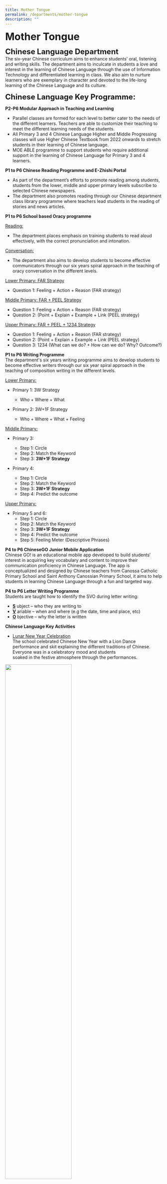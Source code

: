```yaml
---
title: Mother Tongue
permalink: /departments/mother-tongue
description: ""
---
```

**<font size=6>Mother Tongue</font>**

**<font size=5>Chinese Language Department</font>**<br>
The six-year Chinese curriculum aims to enhance students’ oral, listening and writing skills. The department aims to inculcate in students a love and interest in the learning of Chinese Language through the use of Information Technology and differentiated learning in class. We also aim to nurture learners who are exemplary in character and devoted to the life-long learning of the Chinese Language and its culture.  
  
**<font size=5>Chinese Language Key Programme:</font>**<br>

**P2-P6 Modular Approach in Teaching and Learning**<br>
 *   Parallel classes are formed for each level to better cater to the needs of the different learners. Teachers are able to customize their teaching to meet the different learning needs of the students.
 *   All Primary 3 and 4 Chinese Language Higher and Middle Progressing classes will use Higher Chinese Textbook from 2022 onwards to stretch students in their learning of Chinese language.
 *   MOE ABLE programme to support students who require additional support in the learning of Chinese Language for Primary 3 and 4 learners.

  
  

**P1 to P6 Chinese Reading Programme and E-Zhishi Portal** <br>
 *   As part of the department’s efforts to promote reading among students, students from the lower, middle and upper primary levels subscribe to selected Chinese newspapers.
 *   The department also promotes reading through our Chinese department class library programme where teachers lead students in the reading of stories and news articles.
 
   
   

**P1 to P6 School based Oracy programme**



<u>Reading:</u><br>
*   The department places emphasis on training students to read aloud effectively, with the correct pronunciation and intonation.

<u>Conversation:</u> <br>
*   The department also aims to develop students to become effective communicators through our six years spiral approach in the teaching of oracy conversation in the different levels.

<u>Lower Primary: FAR Strategy</u> <br>
*   Question 1: Feeling + Action + Reason (FAR strategy)

<u>Middle Primary: FAR + PEEL Strategy</u> <br>
*   Question 1: Feeling + Action + Reason (FAR strategy)
*   Question 2: (Point + Explain + Example + Link (PEEL strategy)

<u>Upper Primary: FAR + PEEL + 1234 Strategy</u> <br>
*   Question 1: Feeling + Action + Reason (FAR strategy)
*   Question 2: (Point + Explain + Example + Link (PEEL strategy)
*   Question 3: 1234 (What can we do? + How can we do? Why? Outcome?)

  
  

**P1 to P6 Writing Programme**<br>
The department's six years writing programme aims to develop students to become effective writers through our six year spiral approach in the teaching of composition writing in the different levels.

  

<u>Lower Primary:</u>
 *   Primary 1: 3W Strategy <br> 
      * Who + Where + What

 *   Primary 2: 3W+1F Strategy <br>
     * Who + Where + What + Feeling

<u>Middle Primary:</u>
 *   Primary 3: <br>
     *   Step 1: Circle <br>
     *   Step 2: Match the Keyword <br>
     *   Step 3: **3W+1F Strategy**

  

*   Primary 4:
 
    *   Step 1: Circle <br>
    *   Step 2: Match the Keyword <br>
    *   Step 3: **3W+1F Strategy** <br>
    *   Step 4: Predict the outcome

   
 <u>Upper Primary:</u>  
 
 *   Primary 5 and 6:
     *   Step 1: Circle <br>
     *   Step 2: Match the Keyword <br>
     *   Step 3: **3W+1F Strategy** <br>
     *   Step 4: Predict the outcome <br>
     *   Step 5: Feeling Meter (Descriptive Phrases)

  
  

**P4 to P6 ChineseGO Junior Mobile Application**<br>
Chinese GO! is an educational mobile app developed to build students’ interest in acquiring key vocabulary and content to improve their communication proficiency in Chinese Language. The app is conceptualized and designed by Chinese teachers from Canossa Catholic Primary School and Saint Anthony Canossian Primary School, it aims to help students in learning Chinese Language through a fun and targeted way.

  
  

**P4 to P6 Letter Writing Programme** <br>
Students are taught how to identify the SVO during letter writing:  

*   **<u>S</u>** ubject – who they are writing to
*   **<u>V</u>** ariable – when and where (e.g the date, time and place, etc)
*   **<u>O</u>** bjective – why the letter is written

  
  

**Chinese Language Key Activities** <br>

  

*   <u>Lunar New Year Celebration</u><br>
 The school celebrated Chinese New Year with a Lion Dance performance and skit explaining the different traditions of Chinese. Everyone was in a celebratory mood and students  
soaked in the festive atmosphere through the performances.

<img src="/images/Departments/MT%201.jpg"  
     style="width:65%">



*   <u>MTL Fortnight Activities</u><br>
The Chinese Language Department has organized Mother Tongue Language Fortnight Activities annually. Different levels were given different opportunities to experience the Chinese culture. Various activities were put together for the students. These activities allowed them to appreciate the beauty of the culture itself.

![](/images/Departments/MT%202.png)


*   <u>P1 to P6 Internal Competition</u><br>
The department conducts Termly Internal Competition for students to showcase their talents in their penmanship, Story-telling, Kollam design and creative writing.

  

*   <u>External Competition</u><br>
Students in schools are given the opportunity to participate in various external competitions such as calligraphy, story-telling and writing competitions.

  

*   <u>Mid-Autumn Festival Celebration</u> <br>
All P1 to P6 students get to celebrate the Mid-Autumn Festival at CCPS! They had hands-on experience to create their own lantern and learn about the legend behind this festival which signifies family reunion.


![](/images/Departments/MT%203.jpg)


**<font size=5>Malay Language Department</font>**<br>
The Malay Language department aims to build the joy of learning the Malay Language so that our students develop the love and passion for the language and culture. The six-year Malay curriculum hones our students’ oral, listening and writing skills through ICT and differentiated learning which taps on various resources to help students read, write and communicate effectively. We also aim to inculcate knowledge and values so that our learners will be responsible citizens who are proud of their Malay heritage and culture.  
  



**<font size=5>Malay Language Key Programme:</font>**<br>


**P1 to P6 Malay Reading Programme**<br>
The Malay Language Department promotes the love of reading through our class library programme, which gives students the opportunity to read aloud with peers and complete a book journal as personal reflection. They are exposed to various genres of books through the exchange of books with their peers.  

**P1 to P6 School based Oracy programme**

<u>Reading:</u>
*   The department places emphasis on training students to read aloud effectively, with the correct pronunciation and intonation.

<u>Conversation: </u>
*   The department also aims to develop students to become effective communicators through our six years spiral approach in the teaching of oracy conversation in the different levels.

<u>Lower and Middle Primary: 4P Strategy</u>
 *   Primary 1: 1P (What is in the picture?)
 *   Primary 2: 2P (What is in the picture? + Feelings)
 *   Primary 3: 3P (What is in the picture? + Feelings + Personal Experience)
 *   Primary 4: 4P (What is in the picture? + Feelings + Personal Experience + Reason)

<u>Upper Primary: 4PAS Strategy</u><br>
 *   Primary 5: 4P + Impact
 *   Primary 6: 4P + Impact + Suggestions

**Malay Department Key Activities:**
 *   <u>Hari Raya Celebration</u><br>
The school celebrate Hari Raya Aidilfitri annually with a hearty performance explaining the different customs of the Malay community such as the traditional custom of seeking forgiveness, our Hari Raya food and outfits. Through our Malay students’ involvement in skit and sing along performances, we are able to share with others the festive spirit of celebrating Hari Raya Aidilfitri.  

*   <u>MTL Fortnight Activities</u><br>
The Malay Language Department has organized Mother Tongue Language Fortnight Activities annually. All levels were different opportunities to experience the Malay language and culture. Our lower primary students get to learn Malay folklore songs while our upper primary students learn about Malay crafts such as basket weaving and wedding traditions. Through the various activities, students are able to appreciate the beauty of the culture itself.


![](/images/Departments/MT%204.png)


*   <u>P1 to P6 Internal Competition</u>

The MTL Department conducts Termly Internal Competition for students to showcase their talents in their penmanship, Story-telling, Kollam design and creative writing.  
  

*   <u>External Competition</u>

P3 to P6 students get the opportunity to participate in Peraduan Karya Minda Kreatif, which is a national writing competition aimed at cultivating the love of writing creatively in Malay language.

**<font size=5>Tamil Language Department</font>**<br>
We cultivate love for the language by using various hands-on language games and ICT tools to deepen their knowledge and to develop their interest in Tamil Language. We aim to equip our students with a strong foundation in listening, speaking, reading and writing. During the six-year curriculum, our reading programme stimulates their interest and improves their language literacy. Through stories, our students learn to appreciate our culture and the rich history of Tamil language.  
  


**<font size=5>Tamil Language Key Programme:</font>**<br>

**Tamil Reading Programme (P1-P6)**<br>
Students from all levels take part in this reading programme. They are given the opportunity to select books that interest them. They are exposed to various genres of books through the exchange of books with their peers. This reading programme increases their curiosity and expands their creativity when writing.  

Primary 4-6 students subscribe to Chutti Mayil magazine specially catered to young readers. This magazine includes short moral stories and many other language games to arouse their interest. Students share the stories they have read in front of the class with the help of their teachers.  

**Show & Tell (P1&P2)** <br>
Show and tell for the lower primary is a skill that the department focuses on as speaking is a fundamental skill. Students are given a topic and they work alongside their teachers and parents to come up with a short speech introducing themselves or their interests. This gives them an opportunity to practice their speaking skills in front of an audience.  

**Vaandu Portal (P1-P6)**<br>
The six-year curriculum uses Vaandu as a supporting portal for students to revise their work at their own pace encouraging them to be self-directed learners. Students enjoy the game based learning and are motivated to complete the learning packages.  

**iMTL Portal Programme (P4-P6)**<br>
iMTL portal is used as an interactive tool to enhance students' learning. Students are taught to use this portal to share their answers for questions posted by the teachers. This platform gives students a chance to practice their touch typing skills as they post their answers as a mind map or on the collaborative board.  

**Enrichment Class (P5-P6)**<br>
Upper primary students receive further guidance in the enrichment classes where teachers focus on oratorical and writing skills during the programme. students brainstorm and present their ideas to the class. Students take ownership of their learning and enrichment gives them the opportunity to be a student centric class where discussions will be led by them with some scaffolding by the teacher.  

**Tamil Department Key Activities:**
*   <u>Deepavali Celebration</u><br>
 Our yearly Deepavali celebration is in line with the yearly themes. Assembly programmes and performances will be part of the celebration to educate everyone about certain important aspects of Deepavali. The quiz segments and the hands on activities are often welcomed by the students. Yearly, staff and students receive an Indian delicacy to bring back home to share their learnings with their family members.  
 *   <u>MTL Fortnight Activities</u><br>
MTL Fortnight week is one of the most anticipated weeks of learning for the students. They thoroughly enjoy the range of activities arranged for them. The department ensures activities are appropriate and achievable for the respective levels. Activities chosen will allow students to bring back a hand made item that resembles the Indian culture. This gives them a chance to share their learning and experiences with their peers and family.


![](/images/Departments/MT%205.png)


*   <u>P1 to P6 Internal Competition</u><br>
The department conducts Termly Internal Competition for students to showcase their talents in their penmanship, Story-telling, Kollam design and creative writing.


<br><br><br><br><br><br>
<sup>_Disclaimer: All photos and videos were taken either pre-Covid, or with adherence and compliance to prevailing government regulations and COVID-19 safe management measures._</sup>